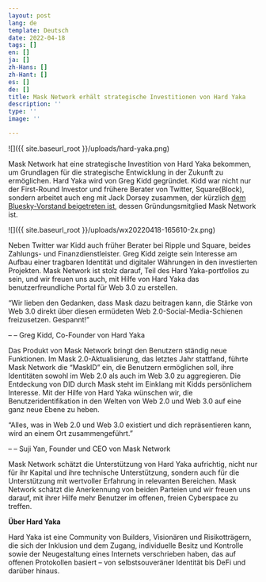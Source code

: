 ```yaml
---
layout: post
lang: de
template: Deutsch
date: 2022-04-18
tags: []
en: []
ja: []
zh-Hans: []
zh-Hant: []
es: []
de: []
title: Mask Network erhält strategische Investitionen von Hard Yaka
description: ''
type: ''
image: ''

---
```

![]({{ site.baseurl_root }}/uploads/hard-yaka.png)

Mask Network hat eine strategische Investition von Hard Yaka bekommen, um Grundlagen für die strategische Entwicklung in der Zukunft zu ermöglichen. Hard Yaka wird von Greg Kidd gegründet. Kidd war nicht nur der First-Round Investor und frühere Berater von Twitter, Square(Block), sondern arbeitet auch eng mit Jack Dorsey zusammen, der kürzlich [dem Bluesky-Vorstand beigetreten ist](https://www.reuters.com/technology/twitter-funded-social-media-project-bluesky-adds-jack-dorsey-board-2022-02-08/), dessen Gründungsmitglied Mask Network ist.

![]({{ site.baseurl_root }}/uploads/wx20220418-165610-2x.png)

Neben Twitter war Kidd auch früher Berater bei Ripple und Square, beides Zahlungs- und Finanzdienstleister. Greg Kidd zeigte sein Interesse am Aufbau einer tragbaren Identität und digitaler Währungen in den investierten Projekten. Mask Network ist stolz darauf, Teil des Hard Yaka-portfolios zu sein, und wir freuen uns auch, mit Hilfe von Hard Yaka das benutzerfreundliche Portal für Web 3.0 zu erstellen.

“Wir lieben den Gedanken, dass Mask dazu beitragen kann, die Stärke von Web 3.0 direkt über diesen ermüdeten Web 2.0-Social-Media-Schienen freizusetzen. Gespannt!”

– – Greg Kidd, Co-Founder von Hard Yaka

Das Produkt von Mask Network bringt den Benutzern ständig neue Funktionen. Im Mask 2.0-Aktualisierung, das letztes Jahr stattfand, führte Mask Network die “MaskID” ein, die Benutzern ermöglichen soll, ihre Identitäten sowohl im Web 2.0 als auch im Web 3.0 zu aggregieren. Die Entdeckung von DID durch Mask steht im Einklang mit Kidds persönlichem Interesse. Mit der Hilfe von Hard Yaka wünschen wir, die Benutzeridentifikation in den Welten von Web 2.0 und Web 3.0 auf eine ganz neue Ebene zu heben.

“Alles, was in Web 2.0 und Web 3.0 existiert und dich repräsentieren kann, wird an einem Ort zusammengeführt.”

– – Suji Yan, Founder und CEO von Mask Network

Mask Network schätzt die Unterstützung von Hard Yaka aufrichtig, nicht nur für ihr Kapital und ihre technische Unterstützung, sondern auch für die Unterstützung mit wertvoller Erfahrung in relevanten Bereichen. Mask Network schätzt die Anerkennung von beiden Parteien und wir freuen uns darauf, mit ihrer Hilfe mehr Benutzer im offenen, freien Cyberspace zu treffen.

**Über Hard Yaka**

Hard Yaka ist eine Community von Builders, Visionären und Risikotträgern, die sich der Inklusion und dem Zugang, individuelle Besitz und Kontrolle sowie der Neugestaltung eines Internets verschrieben haben, das auf offenen Protokollen basiert – von selbstsouveräner Identität bis DeFi und darüber hinaus.